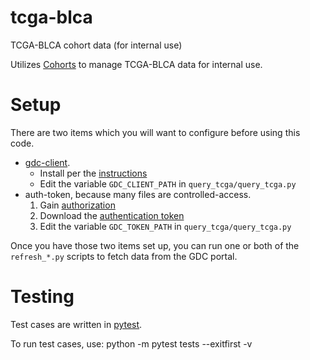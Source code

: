 # tcga-blca

TCGA-BLCA cohort data (for internal use)

Utilizes [Cohorts](http://github.com/hammerlab/cohorts) to manage TCGA-BLCA data for internal use.

# Setup 

There are two items which you will want to configure before using this code. 
   - [gdc-client](https://github.com/NCI-GDC/gdc-client). 
       - Install per the [instructions](https://gdc-docs.nci.nih.gov/Data_Transfer_Tool/Users_Guide/Getting_Started/#downloading-the-gdc-data-transfer-tool)
       - Edit the variable `GDC_CLIENT_PATH` in `query_tcga/query_tcga.py`
   - auth-token, because many files are controlled-access. 
      1. Gain [authorization](https://gdc-docs.nci.nih.gov/API/Users_Guide/Authentication_and_Authorization/)
      2. Download the [authentication token](https://gdc-portal.nci.nih.gov/)
      3. Edit the variable `GDC_TOKEN_PATH` in `query_tcga/query_tcga.py`

Once you have those two items set up, you can run one or both of the `refresh_*.py` scripts to fetch data from the GDC portal.

# Testing

Test cases are written in [pytest](). 

To run test cases, use:
  python -m pytest tests --exitfirst -v

